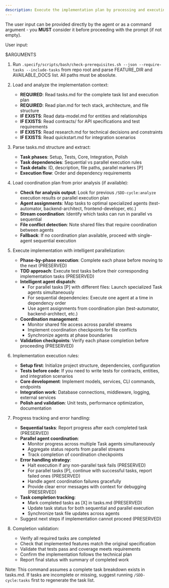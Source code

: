 ```yaml
---
description: Execute the implementation plan by processing and executing all tasks defined in tasks.md
---
```


The user input can be provided directly by the agent or as a command argument - you **MUST** consider it before proceeding with the prompt (if not empty).

User input:

$ARGUMENTS

1. Run `.specify/scripts/bash/check-prerequisites.sh --json --require-tasks --include-tasks` from repo root and parse FEATURE_DIR and AVAILABLE_DOCS list. All paths must be absolute.

2. Load and analyze the implementation context:
   - **REQUIRED**: Read tasks.md for the complete task list and execution plan
   - **REQUIRED**: Read plan.md for tech stack, architecture, and file structure
   - **IF EXISTS**: Read data-model.md for entities and relationships
   - **IF EXISTS**: Read contracts/ for API specifications and test requirements
   - **IF EXISTS**: Read research.md for technical decisions and constraints
   - **IF EXISTS**: Read quickstart.md for integration scenarios

3. Parse tasks.md structure and extract:
   - **Task phases**: Setup, Tests, Core, Integration, Polish
   - **Task dependencies**: Sequential vs parallel execution rules
   - **Task details**: ID, description, file paths, parallel markers [P]
   - **Execution flow**: Order and dependency requirements

4. Load coordination plan from prior analysis (if available):
   - **Check for analysis output**: Look for previous `/SDD-cycle:analyze` execution results or parallel execution plan
   - **Agent assignments**: Map tasks to optimal specialized agents (test-automator, backend-architect, frontend-developer, etc.)
   - **Stream coordination**: Identify which tasks can run in parallel vs sequential
   - **File conflict detection**: Note shared files that require coordination between agents
   - **Fallback**: If no coordination plan available, proceed with single-agent sequential execution

5. Execute implementation with intelligent parallelization:
   - **Phase-by-phase execution**: Complete each phase before moving to the next (PRESERVED)
   - **TDD approach**: Execute test tasks before their corresponding implementation tasks (PRESERVED)
   - **Intelligent agent dispatch**:
     - For parallel tasks [P] with different files: Launch specialized Task agents simultaneously
     - For sequential dependencies: Execute one agent at a time in dependency order
     - Use agent assignments from coordination plan (test-automator, backend-architect, etc.)
   - **Coordination management**:
     - Monitor shared file access across parallel streams
     - Implement coordination checkpoints for file conflicts
     - Synchronize agents at phase boundaries
   - **Validation checkpoints**: Verify each phase completion before proceeding (PRESERVED)

6. Implementation execution rules:
   - **Setup first**: Initialize project structure, dependencies, configuration
   - **Tests before code**: If you need to write tests for contracts, entities, and integration scenarios
   - **Core development**: Implement models, services, CLI commands, endpoints
   - **Integration work**: Database connections, middleware, logging, external services
   - **Polish and validation**: Unit tests, performance optimization, documentation

7. Progress tracking and error handling:
   - **Sequential tasks**: Report progress after each completed task (PRESERVED)
   - **Parallel agent coordination**:
     - Monitor progress across multiple Task agents simultaneously
     - Aggregate status reports from parallel streams
     - Track completion of coordination checkpoints
   - **Error handling strategy**:
     - Halt execution if any non-parallel task fails (PRESERVED)
     - For parallel tasks [P], continue with successful tasks, report failed ones (PRESERVED)
     - Handle agent coordination failures gracefully
     - Provide clear error messages with context for debugging (PRESERVED)
   - **Task completion tracking**:
     - Mark completed tasks as [X] in tasks.md (PRESERVED)
     - Update task status for both sequential and parallel execution
     - Synchronize task file updates across agents
   - Suggest next steps if implementation cannot proceed (PRESERVED)

8. Completion validation:
   - Verify all required tasks are completed
   - Check that implemented features match the original specification
   - Validate that tests pass and coverage meets requirements
   - Confirm the implementation follows the technical plan
   - Report final status with summary of completed work

Note: This command assumes a complete task breakdown exists in tasks.md. If tasks are incomplete or missing, suggest running `/SDD-cycle:tasks` first to regenerate the task list.
